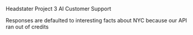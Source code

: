 Headstater Project 3 AI Customer Support

Responses are defaulted to interesting facts about NYC because our API ran out of credits
